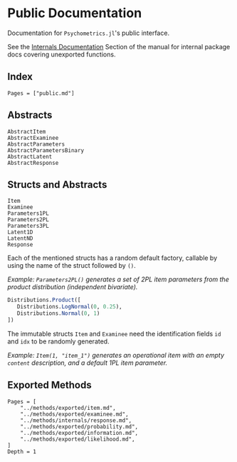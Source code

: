 # Public Documentation

Documentation for `Psychometrics.jl`'s public interface.

See the [Internals Documentation](@ref) Section of the manual for internal package docs covering unexported functions.

## Index

```@contents
Pages = ["public.md"]
```

## Abstracts

```@docs
AbstractItem
AbstractExaminee
AbstractParameters
AbstractParametersBinary
AbstractLatent
AbstractResponse
```

## Structs and Abstracts

```@docs
Item
Examinee
Parameters1PL
Parameters2PL
Parameters3PL
Latent1D
LatentND
Response
```

Each of the mentioned structs has a random default factory, callable by using the name of the struct followed by `()`.

_Example: `Parameters2PL()` generates a set of 2PL item parameters from the product distribution (independent bivariate)._

```julia
Distributions.Product([
   Distributions.LogNormal(0, 0.25),
   Distributions.Normal(0, 1)
])
```

The immutable structs `Item` and `Examinee` need the identification fields `id` and `idx` to be randomly generated. 

_Example: `Item(1, "item_1")` generates an operational item with an empty `content` description, and a default 1PL item parameter._

## Exported Methods

```@contents
Pages = [
    "../methods/exported/item.md",
    "../methods/exported/examinee.md",
    "../methods/internals/response.md",
    "../methods/exported/probability.md",
    "../methods/exported/information.md",
    "../methods/exported/likelihood.md",
]
Depth = 1
```
